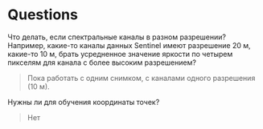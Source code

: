 # Questions

Что делать, если спектральные каналы в разном разрешении? Например, какие-то каналы данных Sentinel имеют разрешение 20 м, какие-то 10 м, брать усредненное значение яркости по четырем пикселям для канала с более высоким разрешением?

> Пока работать с одним снимком, с каналами одного разрешения (10 м).

Нужны ли для обучения координаты точек?

> Нет

